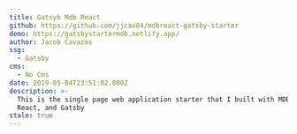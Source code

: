 ```yaml
---
title: Gatsyb Mdb React
github: https://github.com/jjcav84/mdbreact-gatsby-starter
demo: https://gatsbystartermdb.netlify.app/
author: Jacob Cavazos
ssg:
  - Gatsby
cms:
  - No Cms
date: 2019-05-04T23:51:02.000Z
description: >-
  This is the single page web application starter that I built with MDBootstrap,
  React, and Gatsby
stale: true
---
```

